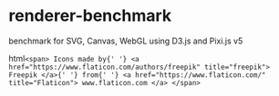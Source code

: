 # renderer-benchmark

benchmark for SVG, Canvas, WebGL using D3.js and Pixi.js v5

html`<span> Icons made by{' '} <a href="https://www.flaticon.com/authors/freepik" title="freepik"> Freepik </a>{' '} from{' '} <a href="https://www.flaticon.com/" title="Flaticon"> www.flaticon.com </a> </span>`
